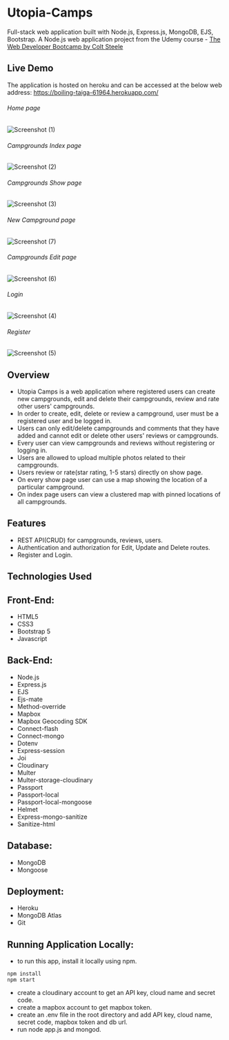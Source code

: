 # Utopia-Camps

Full-stack web application built with Node.js, Express.js, MongoDB, EJS, Bootstrap. 
A Node.js web application project from the Udemy course - [The Web Developer Bootcamp by Colt Steele](https://www.udemy.com/course/the-web-developer-bootcamp/)

## Live Demo
The application is hosted on heroku and can be accessed at the below web address:
https://boiling-taiga-61964.herokuapp.com/

###### Home page

![Screenshot (1)](https://user-images.githubusercontent.com/71195337/102698542-18ea9680-420c-11eb-99ff-eeb43c66411b.png)

###### Campgrounds Index page

![Screenshot (2)](https://user-images.githubusercontent.com/71195337/102698840-61a34f00-420e-11eb-85d6-7aa1450ff3e7.png) 

###### Campgrounds Show page

![Screenshot (3)](https://user-images.githubusercontent.com/71195337/102698854-84356800-420e-11eb-9bf0-94b0ed9613b9.png) 

###### New Campground page

![Screenshot (7)](https://user-images.githubusercontent.com/71195337/102699368-23a82a00-4212-11eb-8a9e-45e741513aca.png)

###### Campgrounds Edit page

![Screenshot (6)](https://user-images.githubusercontent.com/71195337/102699389-44707f80-4212-11eb-86d6-1171ec8e0c3f.png)

###### Login

![Screenshot (4)](https://user-images.githubusercontent.com/71195337/102699316-b09eb380-4211-11eb-8063-ba1a1fef68f5.png)

###### Register

![Screenshot (5)](https://user-images.githubusercontent.com/71195337/102699335-ca3ffb00-4211-11eb-9c4e-e05f3635114f.png)



## Overview
- Utopia Camps is a web application where registered users can create new campgrounds, edit and delete their campgrounds, review and rate other users' campgrounds.
- In order to create, edit, delete or review a campground, user must be a registered user and be logged in.
- Users can only edit/delete campgrounds and comments that they have added and cannot edit or delete other users' reviews or campgrounds.
- Every user can view campgrounds and reviews without registering or logging in.
- Users are allowed to upload multiple photos related to their campgrounds.
- Users review or rate(star rating, 1-5 stars) directly on show page. 
- On every show page user can use a map showing the location of a particular campground.
- On index page users can view a clustered map with pinned locations of all campgrounds.

## Features 
- REST API(CRUD) for campgrounds, reviews, users.
- Authentication and authorization for Edit, Update and Delete routes.
- Register and Login.

## Technologies Used
 ## Front-End: 
 - HTML5
 - CSS3
 - Bootstrap 5
 - Javascript
 ## Back-End:
 - Node.js
 - Express.js
 - EJS
 - Ejs-mate
 - Method-override
 - Mapbox
 - Mapbox Geocoding SDK
 - Connect-flash
 - Connect-mongo
 - Dotenv
 - Express-session
 - Joi
 - Cloudinary
 - Multer
 - Multer-storage-cloudinary
 - Passport
 - Passport-local
 - Passport-local-mongoose
 - Helmet
 - Express-mongo-sanitize
 - Sanitize-html
 
 ## Database:
 - MongoDB
 - Mongoose
 ## Deployment:
 - Heroku
 - MongoDB Atlas
 - Git
 
 ## Running Application Locally:
 - to run this app, install it locally using npm.
 ```
 npm install
 npm start
 ```
 - create a cloudinary account to get an API key, cloud name and secret code.
 - create a mapbox account to get mapbox token.
 - create an .env file in the root directory and add API key, cloud name, secret code, mapbox token and db url.
 - run node app.js and mongod.
 
 
 
 
 








